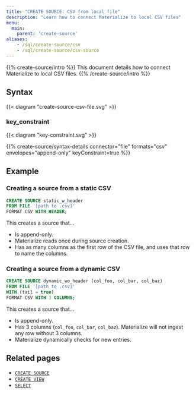 ```yaml
---
title: "CREATE SOURCE: CSV from local file"
description: "Learn how to connect Materialize to local CSV files"
menu:
  main:
    parent: 'create-source'
aliases:
    - /sql/create-source/csv
    - /sql/create-source/csv-source
---
```


{{% create-source/intro %}}
This document details how to connect Materialize to local CSV files.
{{% /create-source/intro %}}

## Syntax

{{< diagram "create-source-csv-file.svg" >}}

### key_constraint

{{< diagram "key-constraint.svg" >}}

{{% create-source/syntax-details connector="file" formats="csv" envelopes="append-only" keyConstraint=true %}}

## Example

### Creating a source from a static CSV

```sql
CREATE SOURCE static_w_header
FROM FILE '[path to .csv]'
FORMAT CSV WITH HEADER;
```

This creates a source that...

- Is append-only.
- Materialize reads once during source creation.
- Has as many columns as the first row of the CSV file, and uses that row to name the columns.

### Creating a source from a dynamic CSV

```sql
CREATE SOURCE dynamic_wo_header (col_foo, col_bar, col_baz)
FROM FILE '[path to .csv]'
WITH (tail = true)
FORMAT CSV WITH 3 COLUMNS;
```

This creates a source that...

- Is append-only.
- Has 3 columns (`col_foo`, `col_bar`, `col_baz`). Materialize will not ingest
  any row without 3 columns.
- Materialize dynamically checks for new entries.

## Related pages

- [`CREATE SOURCE`](../)
- [`CREATE VIEW`](../../create-view)
- [`SELECT`](../../select)
